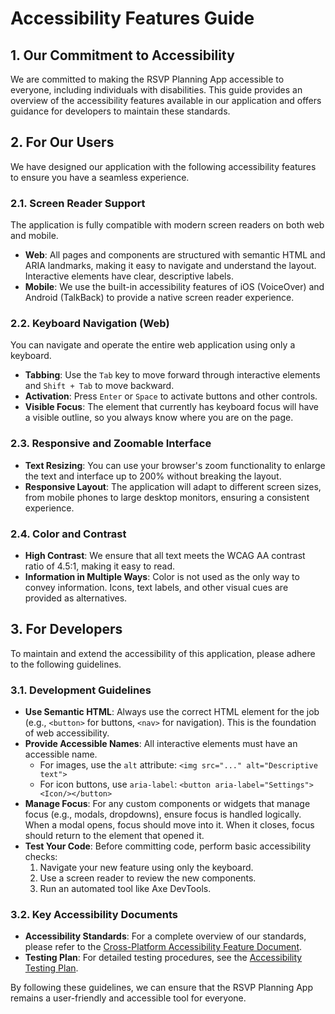 # Accessibility Features Guide

## 1. Our Commitment to Accessibility

We are committed to making the RSVP Planning App accessible to everyone, including individuals with disabilities. This guide provides an overview of the accessibility features available in our application and offers guidance for developers to maintain these standards.

## 2. For Our Users

We have designed our application with the following accessibility features to ensure you have a seamless experience.

### 2.1. Screen Reader Support

The application is fully compatible with modern screen readers on both web and mobile.

*   **Web**: All pages and components are structured with semantic HTML and ARIA landmarks, making it easy to navigate and understand the layout. Interactive elements have clear, descriptive labels.
*   **Mobile**: We use the built-in accessibility features of iOS (VoiceOver) and Android (TalkBack) to provide a native screen reader experience.

### 2.2. Keyboard Navigation (Web)

You can navigate and operate the entire web application using only a keyboard.
*   **Tabbing**: Use the `Tab` key to move forward through interactive elements and `Shift + Tab` to move backward.
*   **Activation**: Press `Enter` or `Space` to activate buttons and other controls.
*   **Visible Focus**: The element that currently has keyboard focus will have a visible outline, so you always know where you are on the page.

### 2.3. Responsive and Zoomable Interface

*   **Text Resizing**: You can use your browser's zoom functionality to enlarge the text and interface up to 200% without breaking the layout.
*   **Responsive Layout**: The application will adapt to different screen sizes, from mobile phones to large desktop monitors, ensuring a consistent experience.

### 2.4. Color and Contrast

*   **High Contrast**: We ensure that all text meets the WCAG AA contrast ratio of 4.5:1, making it easy to read.
*   **Information in Multiple Ways**: Color is not used as the only way to convey information. Icons, text labels, and other visual cues are provided as alternatives.

## 3. For Developers

To maintain and extend the accessibility of this application, please adhere to the following guidelines.

### 3.1. Development Guidelines

*   **Use Semantic HTML**: Always use the correct HTML element for the job (e.g., `<button>` for buttons, `<nav>` for navigation). This is the foundation of web accessibility.
*   **Provide Accessible Names**: All interactive elements must have an accessible name.
    *   For images, use the `alt` attribute: `<img src="..." alt="Descriptive text">`
    *   For icon buttons, use `aria-label`: `<button aria-label="Settings"><Icon/></button>`
*   **Manage Focus**: For any custom components or widgets that manage focus (e.g., modals, dropdowns), ensure focus is handled logically. When a modal opens, focus should move into it. When it closes, focus should return to the element that opened it.
*   **Test Your Code**: Before committing code, perform basic accessibility checks:
    1.  Navigate your new feature using only the keyboard.
    2.  Use a screen reader to review the new components.
    3.  Run an automated tool like Axe DevTools.

### 3.2. Key Accessibility Documents

*   **Accessibility Standards**: For a complete overview of our standards, please refer to the [Cross-Platform Accessibility Feature Document](../prd/features/cross-platform-accessibility.md).
*   **Testing Plan**: For detailed testing procedures, see the [Accessibility Testing Plan](../testing/accessibility-testing-plan.md).

By following these guidelines, we can ensure that the RSVP Planning App remains a user-friendly and accessible tool for everyone.
